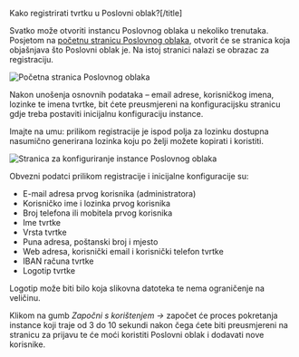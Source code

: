 Kako registrirati tvrtku u Poslovni oblak?[/title]

Svatko može otvoriti instancu Poslovnog oblaka u nekoliko trenutaka. Posjetom na [početnu stranicu Poslovnog oblaka](/), otvorit će se stranica koja objašnjava što Poslovni oblak je. Na istoj stranici nalazi se obrazac za registraciju.

![Početna stranica Poslovnog oblaka](https://oblak.mbmjertan.co/public/educateam/file/109f16a981f05d62547ab59f6077c6a9607b3fb463fc4e4ec9c4d4957ca61421)

Nakon unošenja osnovnih podataka – email adrese, korisničkog imena, lozinke te imena tvrtke, bit ćete preusmjereni na konfiguracijsku stranicu gdje treba postaviti inicijalnu konfiguraciju instance.
<div class="card-panel blue-grey darken-2 white-text">Imajte na umu: prilikom registracije je ispod polja za lozinku dostupna nasumično generirana lozinka koju po želji možete kopirati i koristiti.</div>

![Stranica za konfiguriranje instance Poslovnog oblaka](https://oblak.mbmjertan.co/public/educateam/file/c7f7186ecce00bd1d32501b14a0120d6c05785008069c122bebf410ec3fde029)

Obvezni podatci prilikom registracije i inicijalne konfiguracije su:

* E-mail adresa prvog korisnika (administratora)
* Korisničko ime i lozinka prvog korisnika
* Broj telefona ili mobitela prvog korisnika
* Ime tvrtke
* Vrsta tvrtke
* Puna adresa, poštanski broj i mjesto
* Web adresa, korisnički email i korisnički telefon tvrtke
* IBAN računa tvrtke
* Logotip tvrtke

<div class="card-panel blue-text text-darken-2">Logotip može biti bilo koja slikovna datoteka te nema ograničenje na veličinu.</div>



Klikom na gumb *Započni s korištenjem &rarr;* započet će proces pokretanja instance koji traje od 3 do 10 sekundi nakon čega ćete biti preusmjereni na stranicu za prijavu te će moći koristiti Poslovni oblak i dodavati nove korisnike.